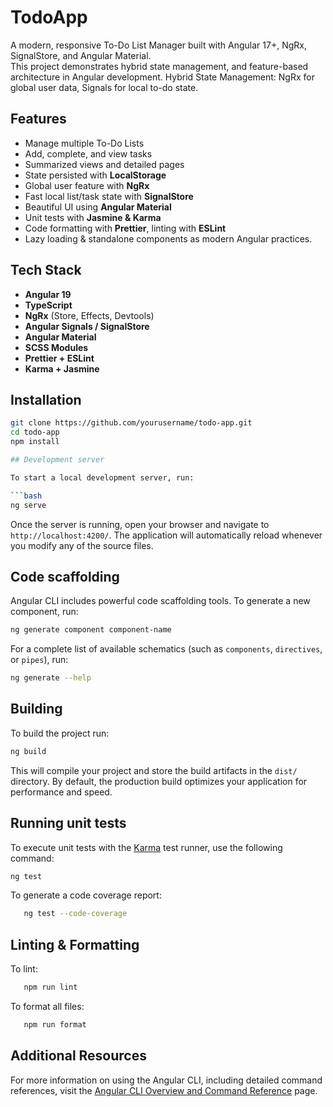 # TodoApp

A modern, responsive To-Do List Manager built with Angular 17+, NgRx, SignalStore, and Angular Material.  
This project demonstrates hybrid state management, and feature-based architecture in Angular development.
Hybrid State Management: NgRx for global user data, Signals for local to-do state.

## Features

-  Manage multiple To-Do Lists
-  Add, complete, and view tasks
-  Summarized views and detailed pages
-  State persisted with **LocalStorage**
-  Global user feature with **NgRx**
-  Fast local list/task state with **SignalStore**
-  Beautiful UI using **Angular Material**
-  Unit tests with **Jasmine & Karma**
-  Code formatting with **Prettier**, linting with **ESLint**
-  Lazy loading & standalone components as modern Angular practices.

## Tech Stack

- **Angular 19**
- **TypeScript**
- **NgRx** (Store, Effects, Devtools)
- **Angular Signals / SignalStore**
- **Angular Material**
- **SCSS Modules**
- **Prettier + ESLint**
- **Karma + Jasmine**


## Installation

```bash
git clone https://github.com/yourusername/todo-app.git
cd todo-app
npm install

## Development server

To start a local development server, run:

```bash
ng serve
```
Once the server is running, open your browser and navigate to `http://localhost:4200/`. The application will automatically reload whenever you modify any of the source files.

## Code scaffolding

Angular CLI includes powerful code scaffolding tools. To generate a new component, run:

```bash
ng generate component component-name
```

For a complete list of available schematics (such as `components`, `directives`, or `pipes`), run:

```bash
ng generate --help
```

## Building

To build the project run:

```bash
ng build
```

This will compile your project and store the build artifacts in the `dist/` directory. By default, the production build optimizes your application for performance and speed.

## Running unit tests

To execute unit tests with the [Karma](https://karma-runner.github.io) test runner, use the following command:

```bash
ng test
```

To generate a code coverage report:

```bash
   ng test --code-coverage
```

## Linting & Formatting

To lint:
```bash
   npm run lint
```

To format all files:
```bash
   npm run format
```

## Additional Resources

For more information on using the Angular CLI, including detailed command references, visit the [Angular CLI Overview and Command Reference](https://angular.dev/tools/cli) page.
